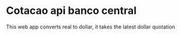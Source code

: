 # Cotacao api banco central
 This web app converts real to dollar, it takes the latest dollar quotation
